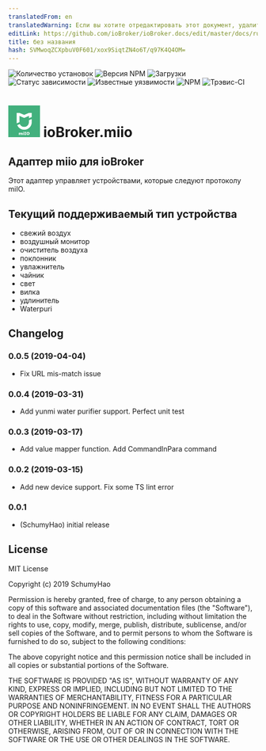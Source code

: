 ```yaml
---
translatedFrom: en
translatedWarning: Если вы хотите отредактировать этот документ, удалите поле «translationFrom», в противном случае этот документ будет снова автоматически переведен
editLink: https://github.com/ioBroker/ioBroker.docs/edit/master/docs/ru/adapterref/iobroker.miio/README.md
title: без названия
hash: SVMwoqZCXpbuV0F601/xox9SiqtZN4o6T/q97K4Q4OM=
---
```

![Количество установок](http://iobroker.live/badges/miio-stable.svg)
![Версия NPM](http://img.shields.io/npm/v/iobroker.miio.svg)
![Загрузки](https://img.shields.io/npm/dm/iobroker.miio.svg)
![Статус зависимости](https://img.shields.io/david/smarthomefans/iobroker.miio.svg)
![Известные уязвимости](https://snyk.io/test/github/smarthomefans/ioBroker.miio/badge.svg)
![NPM](https://nodei.co/npm/iobroker.miio.png?downloads=true)
![Трэвис-CI](http://img.shields.io/travis/smarthomefans/ioBroker.miio/master.svg)

<h1><img src="admin/miio.png" width="64"/> ioBroker.miio </h1>

## Адаптер miio для ioBroker
Этот адаптер управляет устройствами, которые следуют протоколу miIO.

## Текущий поддерживаемый тип устройства
- свежий воздух
- воздушный монитор
- очиститель воздуха
- поклонник
- увлажнитель
- чайник
- свет
- вилка
- удлинитель
- Waterpuri

## Changelog
### 0.0.5 (2019-04-04)
* Fix URL mis-match issue

### 0.0.4 (2019-03-31)
* Add yunmi water purifier support. Perfect unit test

### 0.0.3 (2019-03-17)
* Add value mapper function. Add CommandInPara command

### 0.0.2 (2019-03-15)
* Add new device support. Fix some TS lint error

### 0.0.1
* (SchumyHao) initial release

## License
MIT License

Copyright (c) 2019 SchumyHao

Permission is hereby granted, free of charge, to any person obtaining a copy
of this software and associated documentation files (the "Software"), to deal
in the Software without restriction, including without limitation the rights
to use, copy, modify, merge, publish, distribute, sublicense, and/or sell
copies of the Software, and to permit persons to whom the Software is
furnished to do so, subject to the following conditions:

The above copyright notice and this permission notice shall be included in all
copies or substantial portions of the Software.

THE SOFTWARE IS PROVIDED "AS IS", WITHOUT WARRANTY OF ANY KIND, EXPRESS OR
IMPLIED, INCLUDING BUT NOT LIMITED TO THE WARRANTIES OF MERCHANTABILITY,
FITNESS FOR A PARTICULAR PURPOSE AND NONINFRINGEMENT. IN NO EVENT SHALL THE
AUTHORS OR COPYRIGHT HOLDERS BE LIABLE FOR ANY CLAIM, DAMAGES OR OTHER
LIABILITY, WHETHER IN AN ACTION OF CONTRACT, TORT OR OTHERWISE, ARISING FROM,
OUT OF OR IN CONNECTION WITH THE SOFTWARE OR THE USE OR OTHER DEALINGS IN THE
SOFTWARE.